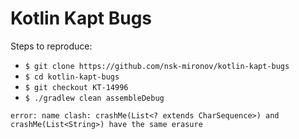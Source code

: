 Kotlin Kapt Bugs
===========================================

Steps to reproduce:

- `$ git clone https://github.com/nsk-mironov/kotlin-kapt-bugs`
- `$ cd kotlin-kapt-bugs`
- `$ git checkout KT-14996`
- `$ ./gradlew clean assembleDebug`
```
error: name clash: crashMe(List<? extends CharSequence>) and crashMe(List<String>) have the same erasure
```
